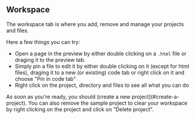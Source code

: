## Workspace

The workspace tab is where you add, remove and manage your projects and files.

Here a few things you can try:
- Open a page in the preview by either double clicking on a `.html` file or draging it to the preview tab.
- Simply pin a file to edit it by either double clicking on it (except for html files), draging it to a new (or existing) code tab or right click on it and choose "Pin in code tab"
- Right click on the project, directory and files to see all what you can do

As soon as you're ready, you should (create a new project](#create-a-project).
You can also remove the sample project to clear your workspace by right clicking on the project and click on "Delete project".
